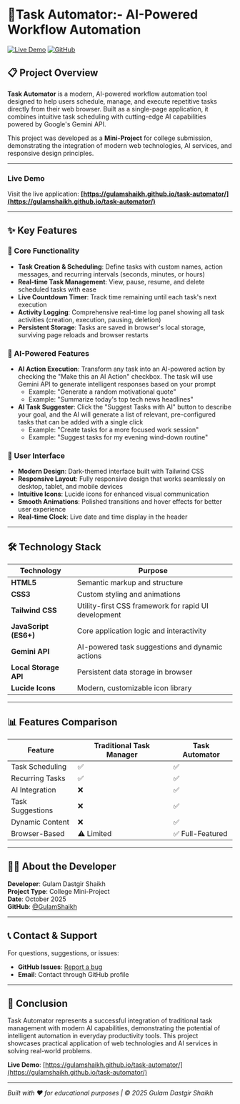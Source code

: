 # 🚀Task Automator:- AI-Powered Workflow Automation

[![Live Demo](https://img.shields.io/badge/Live-Demo-blue?style=for-the-badge)](https://gulamshaikh.github.io/task-automator/)
[![GitHub](https://img.shields.io/badge/GitHub-Repository-black?style=for-the-badge&logo=github)](https://github.com/GulamShaikh/task-automator)

## 📋 Project Overview

**Task Automator** is a modern, AI-powered workflow automation tool designed to help users schedule, manage, and execute repetitive tasks directly from their web browser. Built as a single-page application, it combines intuitive task scheduling with cutting-edge AI capabilities powered by Google's Gemini API.

This project was developed as a **Mini-Project** for college submission, demonstrating the integration of modern web technologies, AI services, and responsive design principles.

---

### Live Demo

Visit the live application: **[https://gulamshaikh.github.io/task-automator/](https://gulamshaikh.github.io/task-automator/)**

---

## ✨ Key Features

### 🎯 Core Functionality

- **Task Creation & Scheduling**: Define tasks with custom names, action messages, and recurring intervals (seconds, minutes, or hours)
- **Real-time Task Management**: View, pause, resume, and delete scheduled tasks with ease
- **Live Countdown Timer**: Track time remaining until each task's next execution
- **Activity Logging**: Comprehensive real-time log panel showing all task activities (creation, execution, pausing, deletion)
- **Persistent Storage**: Tasks are saved in browser's local storage, surviving page reloads and browser restarts

### 🤖 AI-Powered Features

- **AI Action Execution**: Transform any task into an AI-powered action by checking the "Make this an AI Action" checkbox. The task will use Gemini API to generate intelligent responses based on your prompt
  - Example: "Generate a random motivational quote"
  - Example: "Summarize today's top tech news headlines"
- **AI Task Suggester**: Click the "Suggest Tasks with AI" button to describe your goal, and the AI will generate a list of relevant, pre-configured tasks that can be added with a single click
  - Example: "Create tasks for a more focused work session"
  - Example: "Suggest tasks for my evening wind-down routine"

### 🎨 User Interface

- **Modern Design**: Dark-themed interface built with Tailwind CSS
- **Responsive Layout**: Fully responsive design that works seamlessly on desktop, tablet, and mobile devices
- **Intuitive Icons**: Lucide icons for enhanced visual communication
- **Smooth Animations**: Polished transitions and hover effects for better user experience
- **Real-time Clock**: Live date and time display in the header

---

## 🛠️ Technology Stack

| Technology            | Purpose                                              |
| --------------------- | ---------------------------------------------------- |
| **HTML5**             | Semantic markup and structure                        |
| **CSS3**              | Custom styling and animations                        |
| **Tailwind CSS**      | Utility-first CSS framework for rapid UI development |
| **JavaScript (ES6+)** | Core application logic and interactivity             |
| **Gemini API**        | AI-powered task suggestions and dynamic actions      |
| **Local Storage API** | Persistent data storage in browser                   |
| **Lucide Icons**      | Modern, customizable icon library                    |

---

## 📊 Features Comparison

| Feature          | Traditional Task Manager | Task Automator   |
| ---------------- | ------------------------ | ---------------- |
| Task Scheduling  | ✅                       | ✅               |
| Recurring Tasks  | ✅                       | ✅               |
| AI Integration   | ❌                       | ✅               |
| Task Suggestions | ❌                       | ✅               |
| Dynamic Content  | ❌                       | ✅               |
| Browser-Based    | ⚠️ Limited               | ✅ Full-Featured |

---

## 👨‍💻 About the Developer

**Developer**: Gulam Dastgir Shaikh  
**Project Type**: College Mini-Project  
**Date**: October 2025  
**GitHub**: [@GulamShaikh](https://github.com/GulamShaikh)

---

## 📞 Contact & Support

For questions, suggestions, or issues:

- **GitHub Issues**: [Report a bug](https://github.com/GulamShaikh/task-automator/issues)
- **Email**: Contact through GitHub profile

---

## 🎯 Conclusion

Task Automator represents a successful integration of traditional task management with modern AI capabilities, demonstrating the potential of intelligent automation in everyday productivity tools. This project showcases practical application of web technologies and AI services in solving real-world problems.

**Live Demo**: [https://gulamshaikh.github.io/task-automator/](https://gulamshaikh.github.io/task-automator/)

---

_Built with ❤️ for educational purposes | © 2025 Gulam Dastgir Shaikh_
